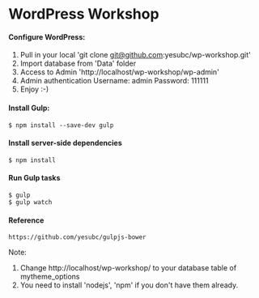 WordPress Workshop
===================
    
#### Configure WordPress:
1. Pull in your local 'git clone git@github.com:yesubc/wp-workshop.git'
2. Import database from 'Data' folder
3. Access to Admin 'http://localhost/wp-workshop/wp-admin'
4. Admin authentication
    Username: admin
    Password: 111111
5. Enjoy :-)

#### Install Gulp:
    $ npm install --save-dev gulp
        
#### Install server-side dependencies
    $ npm install
    
#### Run Gulp tasks
    $ gulp
    $ gulp watch

#### Reference
    https://github.com/yesubc/gulpjs-bower
    
Note: 
1. Change http://localhost/wp-workshop/ to your database table of mytheme_options
2. You need to install 'nodejs', 'npm' if you don't have them already.
